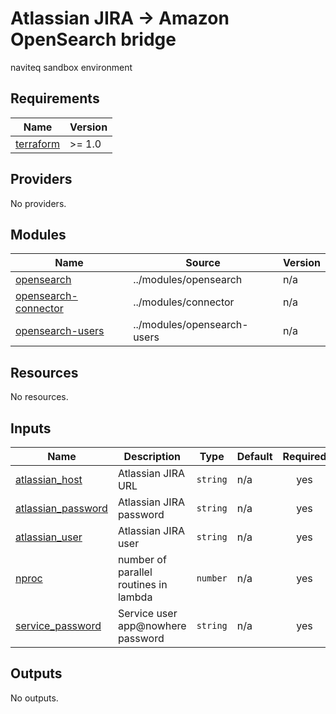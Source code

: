 <!-- BEGIN_TF_DOCS -->
# Atlassian JIRA -> Amazon OpenSearch bridge

naviteq sandbox environment

## Requirements

| Name | Version |
|------|---------|
| <a name="requirement_terraform"></a> [terraform](#requirement\_terraform) | >= 1.0 |

## Providers

No providers.

## Modules

| Name | Source | Version |
|------|--------|---------|
| <a name="module_opensearch"></a> [opensearch](#module\_opensearch) | ../modules/opensearch | n/a |
| <a name="module_opensearch-connector"></a> [opensearch-connector](#module\_opensearch-connector) | ../modules/connector | n/a |
| <a name="module_opensearch-users"></a> [opensearch-users](#module\_opensearch-users) | ../modules/opensearch-users | n/a |

## Resources

No resources.

## Inputs

| Name | Description | Type | Default | Required |
|------|-------------|------|---------|:--------:|
| <a name="input_atlassian_host"></a> [atlassian\_host](#input\_atlassian\_host) | Atlassian JIRA URL | `string` | n/a | yes |
| <a name="input_atlassian_password"></a> [atlassian\_password](#input\_atlassian\_password) | Atlassian JIRA password | `string` | n/a | yes |
| <a name="input_atlassian_user"></a> [atlassian\_user](#input\_atlassian\_user) | Atlassian JIRA user | `string` | n/a | yes |
| <a name="input_nproc"></a> [nproc](#input\_nproc) | number of parallel routines in lambda | `number` | n/a | yes |
| <a name="input_service_password"></a> [service\_password](#input\_service\_password) | Service user app@nowhere password | `string` | n/a | yes |

## Outputs

No outputs.
<!-- END_TF_DOCS -->
